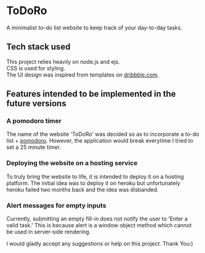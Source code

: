 # ToDoRo
A minimalist to-do list website to keep track of your day-to-day tasks.

## Tech stack used
This project relies heavily on node.js and ejs.   
CSS is used for styling.  
The UI design was inspired from templates on [dribbble.com](https://dribbble.com/).

## Features intended to be implemented in the future versions
### A pomodoro timer
The name of the website 'ToDoRo' was decided so as to incorporate a to-do list + [pomodoro](https://todoist.com/productivity-methods/pomodoro-technique). However, the application would break everytime I tried to set a 25 minute timer.
### Deploying the website on a hosting service
To truly bring the website to life, it is intended to deploy it on a hosting platform. The initial idea was to deploy it on heroku but unfortunately heroku failed two months back and the idea was disbanded. 
### Alert messages for empty inputs
Currently, submitting an empty fill-in does not notify the user to 'Enter a valid task.' This is because alert is a window object method which cannot be used in server-side rendering. 


I would gladly accept any suggestions or help on this project.
Thank You:)


